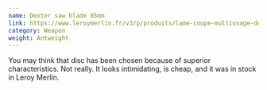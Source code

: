 ```yaml
---
name: Dexter saw blade 85mm
link: https://www.leroymerlin.fr/v3/p/produits/lame-coupe-multiusage-dexter-power-pour-bois-e1400768268
category: Weapon
weight: Antweight
---
```

You may think that disc has been chosen because of superior characteristics.
Not really. It looks intimidating, is cheap, and it was in stock in Leroy Merlin.
